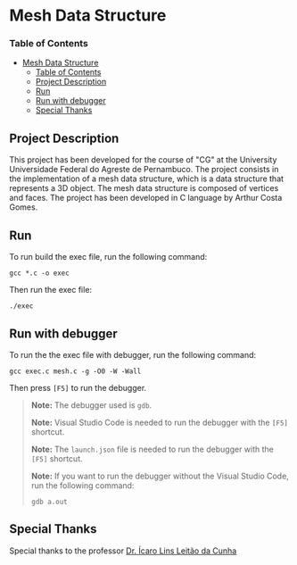 # Mesh Data Structure

### Table of Contents
- [Mesh Data Structure](#mesh-data-structure)
    - [Table of Contents](#table-of-contents)
  - [Project Description](#project-description)
  - [Run](#run)
  - [Run with debugger](#run-with-debugger)
  - [Special Thanks](#special-thanks)

## Project Description
This project has been developed for the course of "CG" at the University Universidade Federal do Agreste de Pernambuco. The project consists in the implementation of a mesh data structure, which is a data structure that represents a 3D object. The mesh data structure is composed of vertices and faces. The project has been developed in C language by Arthur Costa Gomes.

## Run
To run build the exec file, run the following command:
```
gcc *.c -o exec
```

Then run the exec file:
```
./exec
```

## Run with debugger
To run the the exec file with debugger, run the following command:
```
gcc exec.c mesh.c -g -O0 -W -Wall
```
  
Then press `[F5]` to run the debugger.
> **Note:** The debugger used is `gdb`.
> 
> **Note:** Visual Studio Code is needed to run the debugger with the `[F5]` shortcut.
> 
> **Note:** The `launch.json` file is needed to run the debugger with the `[F5]` shortcut.
> 
> **Note:** If you want to run the debugger without the Visual Studio Code, run the following command:
> ```
> gdb a.out
> ```

## Special Thanks
Special thanks to the professor [Dr. Ícaro Lins Leitão da Cunha](http://lattes.cnpq.br/6577405976489740)
